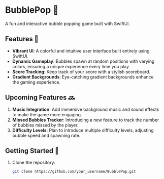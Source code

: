 # BubblePop 🎈

A fun and interactive bubble popping game built with SwiftUI.


## Features 🌟

- **Vibrant UI**: A colorful and intuitive user interface built entirely using SwiftUI.
- **Dynamic Gameplay**: Bubbles spawn at random positions with varying colors, ensuring a unique experience every time you play.
- **Score Tracking**: Keep track of your score with a stylish scoreboard.
- **Gradient Backgrounds**: Eye-catching gradient backgrounds enhance the gaming experience.
  
## Upcoming Features 🔜

1. **Music Integration**: Add immersive background music and sound effects to make the game more engaging.
2. **Missed Bubbles Tracker**: Introducing a new feature to track the number of bubbles missed by the player. 
3. **Difficulty Levels**: Plan to introduce multiple difficulty levels, adjusting bubble speed and spawning rate.

## Getting Started 🚀

1. Clone the repository:
   ```sh
   git clone https://github.com/your_username/BubblePop.git
